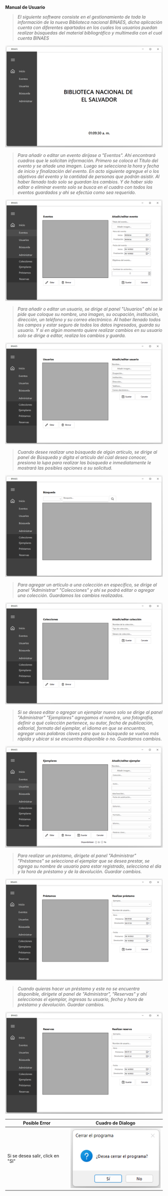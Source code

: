 **Manual de Usuario**
 
> *El siguiente software consiste en el gestionamiento de toda la información de la nueva Biblioteca nacional BINAES, dicha aplicación cuenta con diferentes apartados en los cuales los usuarios puedan realizar búsquedas del material bibliográfico y multimedia con el cual cuenta  BINAES*
 
 
![Markdown](Inicio1.png)


> *Para añadir o editar un evento diríjase a "Eventos". Ahí encontrará cuadros que le solicitan información. Primero se coloca el Título del evento y se añade una imagen. Luego se selecciona la hora y fecha de inicio y finalización del evento. En acto siguiente agregue el o los objetivos del evento y la cantidad de personas que podrán asistir. Al haber llenado todo solo se guardan los cambios. Y de haber sido editar o eliminar evento solo se busca en el cuadro con todos los eventos guardados y ahi se efectúa como sea requerido.*

 
![Markdown](Eventos.png)

 

> *Para añadir o editar un usuario, se dirige al panel "Usuarios" ahí se le pide que coloque su nombre, una imagen, su ocupación, institución, dirección, un teléfono y su correo electrónico. Al haber llenado todos los campos y estar seguro de todos los datos ingresados, guarda su usuario. Y si en algún momento quiere realizar cambios en su usuario solo se dirige a editar, realiza los cambios y guarda.*
 
 
 
![Markdown](Usuario.png)

 

> *Cuando desee realizar una búsqueda de algún artículo, se dirige al panel de Búsqueda y digita el artículo del cúal desea conocer, presiona la lupa para realizar las búsqueda e inmediatamente le mostrará las posibles opciones a su solicitud.*

![Markdown](Busquedas.png)

 

> *Para agregar un artículo a una colección en específico, se dirige al panel "Administrar" "Colecciones" y ahí se podrá editar o agregar una colección. Guardamos los cambios realizados.*

 ![Markdown](Coleccion.png)
 

> *Si se desea editar o agregar un ejemplar nuevo solo se dirige al panel "Administrar" "Ejemplares" agregamos el nombre, una fotografía, definir a qué colección pertenece, su autor, fecha de publicación, editorial, formato del ejemplar, el idioma en que se encuentra, agregar unas palabras claves para que su búsqueda se vuelva más rápida y ubicar si se encuentra disponible o no. Guardamos cambios.*

![Markdown](Ejemplar.png)

 
> *Para realizar un préstamo, dirígete al panel "Administrar" "Préstamos" se selecciona el ejemplar que se desea prestar, se agrega su nombre de usuario para estar registrado, selecciona el día y la hora de préstamo y de la devolución. Guardar cambios.*

![Markdown](Préstamo.png)

 
> *Cuando quieras hacer un préstamo y este no se encuentra disponible, dirígete al panel de "Administrar", "Reservas" y ahí seleccionas el ejemplar, ingresas tu usuario, fecha y hora de préstamo y devolución. Guardar cambios.*

![Markdown](Reserva.png)

 
 
 
 
| Posible Error    |              Cuadro de Dialogo              |
| ---------------- | ------------------------------------------- |
| Si se desea salir, click en "SI"         | ![Markdown](Salirdelprograma.png)|
